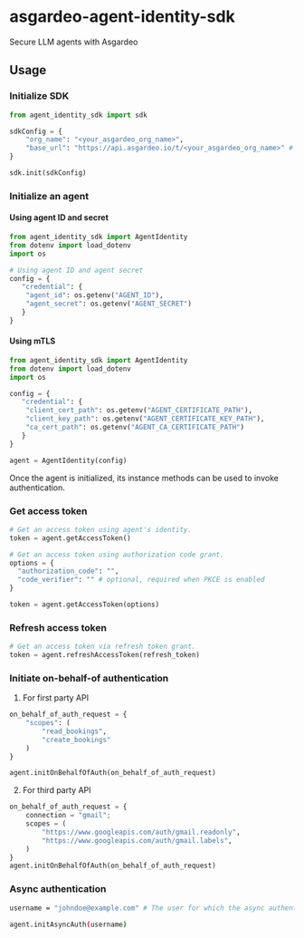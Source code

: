 # asgardeo-agent-identity-sdk
Secure LLM agents with Asgardeo

## Usage

### Initialize SDK

```py
from agent_identity_sdk import sdk

sdkConfig = {
    "org_name": "<your_asgardeo_org_name>",
    "base_url": "https://api.asgardeo.io/t/<your_asgardeo_org_name>" # optional
}

sdk.init(sdkConfig)
```

### Initialize an agent

#### Using agent ID and secret

```py
from agent_identity_sdk import AgentIdentity
from dotenv import load_dotenv
import os

# Using agent ID and agent secret
config = {
   "credential": {
    "agent_id": os.getenv("AGENT_ID"),
    "agent_secret": os.getenv("AGENT_SECRET")
   }
}
```

#### Using mTLS

```py
from agent_identity_sdk import AgentIdentity
from dotenv import load_dotenv
import os

config = {
   "credential": {
    "client_cert_path": os.getenv("AGENT_CERTIFICATE_PATH"),
    "client_key_path": os.getenv("AGENT_CERTIFICATE_KEY_PATH"),
    "ca_cert_path": os.getenv("AGENT_CA_CERTIFICATE_PATH")
   }
}

agent = AgentIdentity(config)
```

Once the agent is initialized, its instance methods can be used to invoke authentication.

### Get access token

```py
# Get an access token using agent's identity.
token = agent.getAccessToken()
```

```py
# Get an access token using authorization code grant.
options = {
  "authorization_code": "",
  "code_verifier": "" # optional, required when PKCE is enabled
}

token = agent.getAccessToken(options)
```

### Refresh access token

```py
# Get an access token via refresh token grant.
token = agent.refreshAccessToken(refresh_token)
```

### Initiate on-behalf-of authentication

1. For first party API

```py
on_behalf_of_auth_request = {
    "scopes": (
        "read_bookings",
        "create_bookings"
    )
}

agent.initOnBehalfOfAuth(on_behalf_of_auth_request)
```

2. For third party API

```py
on_behalf_of_auth_request = {
    connection = "gmail";
    scopes = (
        "https://www.googleapis.com/auth/gmail.readonly",
        "https://www.googleapis.com/auth/gmail.labels",
    )
}
agent.initOnBehalfOfAuth(on_behalf_of_auth_request)
```

### Async authentication

```bash
username = "johndoe@example.com" # The user for which the async authentication flow should be initiated

agent.initAsyncAuth(username)
```